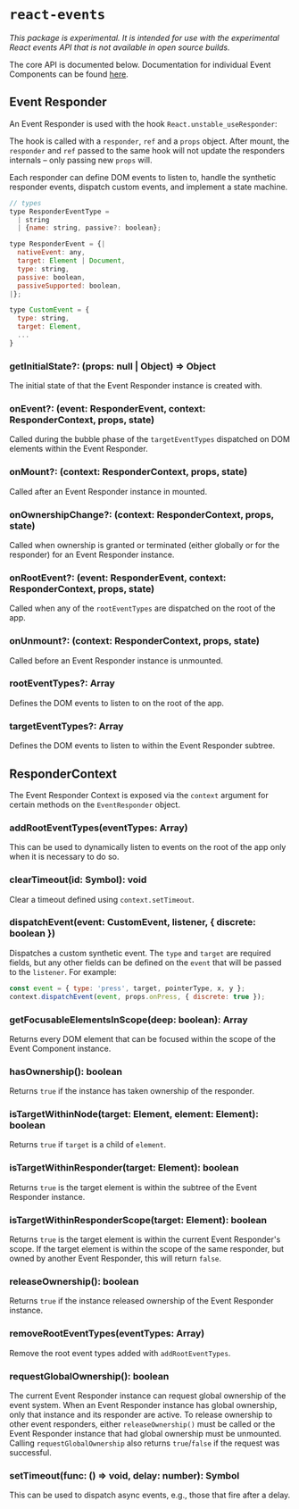 # `react-events`

*This package is experimental. It is intended for use with the experimental React
events API that is not available in open source builds.*

The core API is documented below. Documentation for individual Event Components
can be found [here](./docs).

## Event Responder

An Event Responder is used with the hook `React.unstable_useResponder`:

The hook is called with a `responder`, `ref` and a `props` object. After mount, the
`responder` and `ref` passed to the same hook will not update the responders internals – only passing new `props` will.

Each responder can define DOM events to listen to, handle the synthetic responder events, dispatch custom
events, and implement a state machine.

```js
// types
type ResponderEventType =
  | string
  | {name: string, passive?: boolean};

type ResponderEvent = {|
  nativeEvent: any,
  target: Element | Document,
  type: string,
  passive: boolean,
  passiveSupported: boolean,
|};

type CustomEvent = {
  type: string,
  target: Element,
  ...
}
```

### getInitialState?: (props: null | Object) => Object

The initial state of that the Event Responder instance is created with.

### onEvent?: (event: ResponderEvent, context: ResponderContext, props, state)

Called during the bubble phase of the `targetEventTypes` dispatched on DOM
elements within the Event Responder.

### onMount?: (context: ResponderContext, props, state)

Called after an Event Responder instance in mounted.

### onOwnershipChange?: (context: ResponderContext, props, state)

Called when ownership is granted or terminated (either globally or for the responder) for an Event Responder instance.

### onRootEvent?: (event: ResponderEvent, context: ResponderContext, props, state)

Called when any of the `rootEventTypes` are dispatched on the root of the app.

### onUnmount?: (context: ResponderContext, props, state)

Called before an Event Responder instance is unmounted.

### rootEventTypes?: Array<ResponderEventType>

Defines the DOM events to listen to on the root of the app.

### targetEventTypes?: Array<ResponderEventType>

Defines the DOM events to listen to within the Event Responder subtree.


## ResponderContext

The Event Responder Context is exposed via the `context` argument for certain methods
on the `EventResponder` object.

### addRootEventTypes(eventTypes: Array<ResponderEventType>)

This can be used to dynamically listen to events on the root of the app only
when it is necessary to do so.

### clearTimeout(id: Symbol): void

Clear a timeout defined using `context.setTimeout`.

### dispatchEvent(event: CustomEvent, listener, { discrete: boolean })

Dispatches a custom synthetic event. The `type` and `target` are required
fields, but any other fields can be defined on the `event` that will be passed
to the `listener`. For example:

```js
const event = { type: 'press', target, pointerType, x, y };
context.dispatchEvent(event, props.onPress, { discrete: true });
```

### getFocusableElementsInScope(deep: boolean): Array<Element>

Returns every DOM element that can be focused within the scope of the Event
Component instance.

### hasOwnership(): boolean

Returns `true` if the instance has taken ownership of the responder.

### isTargetWithinNode(target: Element, element: Element): boolean

Returns `true` if `target` is a child of `element`.

### isTargetWithinResponder(target: Element): boolean

Returns `true` is the target element is within the subtree of the Event Responder instance.

### isTargetWithinResponderScope(target: Element): boolean

Returns `true` is the target element is within the current Event Responder's scope. If the target element
is within the scope of the same responder, but owned by another Event Responder, this will return `false`.

### releaseOwnership(): boolean

Returns `true` if the instance released ownership of the Event Responder instance.

### removeRootEventTypes(eventTypes: Array<ResponderEventType>)

Remove the root event types added with `addRootEventTypes`.

### requestGlobalOwnership(): boolean

The current Event Responder instance can request global ownership of the event system. When an Event Responder instance
has global ownership, only that instance and its responder are active. To release ownership to other event responders,
either `releaseOwnership()` must be called or the Event Responder instance that had global ownership must be
unmounted. Calling `requestGlobalOwnership` also returns `true`/`false` if the request was successful.

### setTimeout(func: () => void, delay: number): Symbol

This can be used to dispatch async events, e.g., those that fire after a delay.
